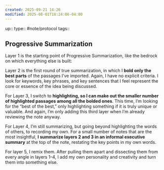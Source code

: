 ```yaml
---
created: 2025-09-21 14:26
modified: 2025-08-01T18:24:06-04:00
---
```

up::
type:: #note/protocol 
tags::
## Progressive Summarization




Layer 1 is the starting point of Progressive Summarization, like the bedrock on which everything else is built:


Layer 2 is the first round of true summarization, in which I **bold only the best parts** of the passages I’ve imported. Again, I have no explicit criteria. I look for keywords, key phrases, and key sentences that I feel represent the core or essence of the idea being discussed.

For Layer 3, I switch to **highlighting, so I can make out the smaller number of highlighted passages among all the bolded ones**. This time, I’m looking for the “best of the best,” only highlighting something if it is truly unique or valuable. And again, I’m only adding this third layer when I’m already reviewing the note anyway.


For Layer 4, I’m still summarizing, but going beyond highlighting the words of others, to recording my own. For a small number of notes that are the most insightful, **I summarize layers 2 and 3 in an informal executive summary** at the top of the note, restating the key points in my own words.


For layer 5, I remix them. After pulling them apart and dissecting them from every angle in layers 1–4, I add my own personality and creativity and turn them into something else.